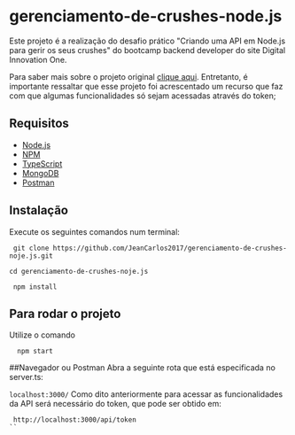 # gerenciamento-de-crushes-node.js
Este projeto é a realização do desafio prático 
"Criando uma API em Node.js para gerir os seus crushes" 
do bootcamp backend developer do site Digital Innovation One.

Para saber mais sobre o projeto original [clique aqui](https://github.com/jakeliny/NodeJS_DigitalInnovationOne).
Entretanto, é importante ressaltar que esse projeto foi acrescentado um recurso que faz com que algumas funcionalidades só sejam acessadas através do token;

## Requisitos
  - [Node.js](https://nodejs.org/en/)
  - [NPM](https://docs.npmjs.com/)
  - [TypeScript](https://www.typescriptlang.org/)
  - [MongoDB](https://www.mongodb.com/cloud/atlas/lp/try2?utm_source=bing&utm_campaign=bs_americas_brazil_search_brand_atlas_desktop&utm_term=mongodb&utm_medium=cpc_paid_search&utm_ad=e&utm_ad_campaign_id=386028217&msclkid=4f5ca07cda901151ee53ff2cff3f7f65)
  - [Postman](https://www.postman.com/)


## Instalação
Execute os seguintes comandos num terminal:

````
 git clone https://github.com/JeanCarlos2017/gerenciamento-de-crushes-noje.js.git
````
```` 
cd gerenciamento-de-crushes-noje.js
````
````
 npm install
````

## Para rodar o projeto
Utilize o comando 
 ````
   npm start
````

##Navegador ou Postman
Abra a seguinte rota que está especificada no server.ts:

``
localhost:3000/
``
Como dito anteriormente para acessar as funcionalidades da API será necessário do token,
 que pode ser obtido em:
 ```` 
  http://localhost:3000/api/token
``